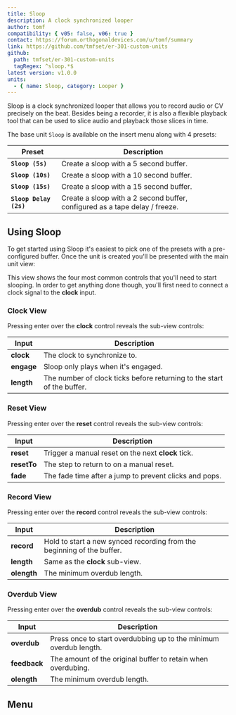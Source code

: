 ```yaml
---
title: Sloop
description: A clock synchronized looper
author: tomf
compatibility: { v05: false, v06: true }
contact: https://forum.orthogonaldevices.com/u/tomf/summary
link: https://github.com/tmfset/er-301-custom-units
github:
  path: tmfset/er-301-custom-units
  tagRegex: ^sloop.*$
latest version: v1.0.0
units:
  - { name: Sloop, category: Looper }
---
```


Sloop is a clock synchronized looper that allows you to record audio or CV precisely on the beat. Besides being a recorder, it is also a flexible playback tool that can be used to slice audio and playback those slices in time.

<md-img src="sloop/insert.png" alt=""></md-img>

The base unit `Sloop` is available on the insert menu along with 4 presets:

| Preset           | Description                                               |
| ---------------- | --------------------------------------------------------- |
| **`Sloop (5s)`** | Create a sloop with a 5 second buffer. |
| **`Sloop (10s)`** | Create a sloop with a 10 second buffer. |
| **`Sloop (15s)`** | Create a sloop with a 15 second buffer. |
| **`Sloop Delay (2s)`** | Create a sloop with a 2 second buffer, configured as a tape delay / freeze. |

## Using Sloop

To get started using Sloop it's easiest to pick one of the presets with a pre-configured buffer. Once the unit is created you'll be presented with the main unit view:

<md-img src="sloop/expanded-view.png" alt=""></md-img>

This view shows the four most common controls that you'll need to start slooping. In order to get anything done though, you'll first need to connect a clock signal to the **clock** input.

### Clock View

<md-img src="sloop/clock-view.png" alt=""></md-img>

Pressing enter over the **clock** control reveals the sub-view controls:

| Input           | Description                                               |
| ---------------- | --------------------------------------------------------- |
| **clock** | The clock to synchronize to. |
| **engage** | Sloop only plays when it's engaged. |
| **length** | The number of clock ticks before returning to the start of the buffer. |

### Reset View

<md-img src="sloop/reset-view.png" alt=""></md-img>

Pressing enter over the **reset** control reveals the sub-view controls:

| Input           | Description                                               |
| ---------------- | --------------------------------------------------------- |
| **reset** | Trigger a manual reset on the next **clock** tick. |
| **resetTo** | The step to return to on a manual reset. |
| **fade** | The fade time after a jump to prevent clicks and pops. |

### Record View

<md-img src="sloop/record-view.png" alt=""></md-img>

Pressing enter over the **record** control reveals the sub-view controls:

| Input           | Description                                               |
| ---------------- | --------------------------------------------------------- |
| **record** | Hold to start a new synced recording from the beginning of the buffer. |
| **length** | Same as the **clock** sub-view. |
| **olength** | The minimum overdub length. |

### Overdub View

<md-img src="sloop/overdub-view.png" alt=""></md-img>

Pressing enter over the **overdub** control reveals the sub-view controls:

| Input           | Description                                               |
| ---------------- | --------------------------------------------------------- |
| **overdub** | Press once to start overdubbing up to the minimum overdub length. |
| **feedback** | The amount of the original buffer to retain when overdubing. |
| **olength** | The minimum overdub length. |

## Menu

<md-img src="sloop/menu.png" alt=""></md-img>
